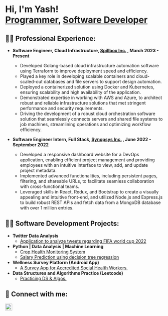 <h1>Hi, I'm Yash! <br/><a href="https://github.com/YashCGandhi/">Programmer</a>, <a href="https://www.linkedin.com/in/yash-chinmay-gandhi/">Software Developer</a> 


<h2>👨‍💻 Professional Experience:</h2>

- <b>Software Engineer, Cloud Infrastructure, <a href="https://spillbox.io/"> Spillbox Inc.</a> , March 2023 - Present </b>
  - Developed Golang-based cloud infrastructure automation software using Terraform to improve deployment speed and efficiency.
  - Played a key role in developing scalable containers and cloud-scaled-out databases and file servers to support design automation.
  - Deployed a containerized solution using Docker and Kubernetes, ensuring scalability and high availability of the application.
  - Demonstrated expertise in working with AWS and Azure, to architect robust and reliable infrastructure solutions that met stringent
performance and security requirements.
  - Driving the development of a robust cloud orchestration software solution that seamlessly connects servers and shared file systems to job machines, streamlining operations and optimizing workflow efficiency.
  
- <b>Software Engineer Intern, Full Stack, <a href="https://www.synopsys.com/"> Synopsys Inc.</a> , June 2022 - September 2022 </b>
  - Developed a responsive dashboard website for a DevOps application, enabling efficient project management and providing employees with an intuitive interface to view, add, and update project metadata.
  - Implemented advanced functionalities, including persistent pages, filtering, and shareable URLs, to facilitate seamless collaboration with cross-functional teams.
  - Leveraged skills in React, Redux, and Bootstrap to create a visually appealing and intuitive front-end, and utilized Node.js and Express.js to build robust REST APIs and fetch data from a MongoDB database with over 1 million entries.

  
<h2>👨‍💻 Software Development Projects:</h2>

- <b>Twitter Data Analysis</b>
  - [Application to analyze tweets regarding FIFA world cup 2022](https://github.com/YashCGandhi/TwitterDataAnalysis/) 
- <b>Python | Data Analysis | Machine Learning</b>
    - [Crop Health Monitoring System](https://github.com/YashCGandhi/Crop-Monitoring-System)
    - [Salary Prediction using decision tree regression](https://github.com/YashCGandhi/Salary-Prediction-using-Decision-Tree-Regression/)
- <b>Wellness Survey Platform (Android App)</b>
  - [A Survey App for Accredited Social Health Workers.](https://github.com/YashCGandhi/AarogyaPatrika/) 
- <b>Data Structures and Algorithms Practice (Leetcode)</b>
  - [Practicing  DS & Algos.](https://github.com/YashCGandhi/InterviewPrep/)  
<h2> 🤳 Connect with me:</h2>

[<img align="left" alt="JoshMadakor | LinkedIn" width="22px" src="https://cdn.jsdelivr.net/npm/simple-icons@v3/icons/linkedin.svg" />][linkedin]

[linkedin]: https://www.linkedin.com/in/yash-chinmay-gandhi/

<!--
**joshmadakor1/joshmadakor1** is a ✨ _special_ ✨ repository because its `README.md` (this file) appears on your GitHub profile.

Here are some ideas to get you started:

- 🔭 I’m currently working on ...
- 🌱 I’m currently learning ...
- 👯 I’m looking to collaborate on ...
- 🤔 I’m looking for help with ...
- 💬 Ask me about ...
- 📫 How to reach me: ...
- 😄 Pronouns: ...
- ⚡ Fun fact: ...
-->
